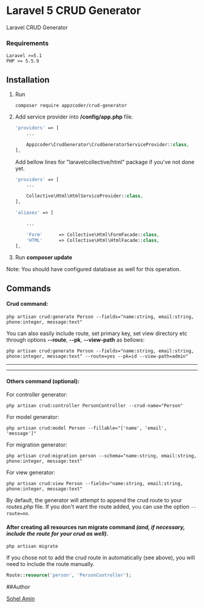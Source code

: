 # Laravel 5 CRUD Generator
Laravel CRUD Generator

### Requirements
    Laravel >=5.1
    PHP >= 5.5.9 

## Installation

1. Run 
    ```
    composer require appzcoder/crud-generator
    ```
    
2. Add service provider into **/config/app.php** file.
    ```php
    'providers' => [
        ...
    
        Appzcoder\CrudGenerator\CrudGeneratorServiceProvider::class,
    ],
    ```
    
    Add bellow lines for "laravelcollective/html" package if you've not done yet.

    ```php
    'providers' => [
        ...
    
        Collective\Html\HtmlServiceProvider::class,
    ],
    
    'aliases' => [
    
        ...
    
        'Form'		=> Collective\Html\FormFacade::class, 
    	'HTML'		=> Collective\Html\HtmlFacade::class,
    ],
    ```
3. Run **composer update**

Note: You should have configured database as well for this operation.

## Commands

#### Crud command:

```
php artisan crud:generate Person --fields="name:string, email:string, phone:integer, message:text"
```

You can also easily include route, set primary key, set view directory etc through options **--route**, **--pk**, **--view-path** as bellows:

```
php artisan crud:generate Person --fields="name:string, email:string, phone:integer, message:text" --route=yes --pk=id --view-path=admin"
```

-----------
-----------


#### Others command (optional):

For controller generator: 

```
php artisan crud:controller PersonController --crud-name="Person"
```

For model generator: 

```
php artisan crud:model Person --fillable="['name', 'email', 'message']"
```

For migration generator: 

```
php artisan crud:migration person --schema="name:string, email:string, phone:integer, message:text"
```

For view generator: 

```
php artisan crud:view Person --fields="name:string, email:string, phone:integer, message:text"
```

By default, the generator will attempt to append the crud route to your *routes.php* file. If you don't want the route added, you can use the option ```--route=no```.

#### After creating all resources run migrate command *(and, if necessary, include the route for your crud as well)*.

```
php artisan migrate
```

If you chose not to add the crud route in automatically (see above), you will need to include the route manually.
```php
Route::resource('person', 'PersonController');
```

##Author

[Sohel Amin](http://www.sohelamin.com)
